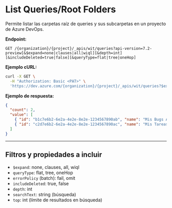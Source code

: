 # List Queries/Root Folders

Permite listar las carpetas raíz de queries y sus subcarpetas en un proyecto de Azure DevOps.

**Endpoint:**
```
GET /{organization}/{project}/_apis/wit/queries?api-version=7.2-preview[&$expand=none|clauses|all|wiql][&depth=int][&includeDeleted=true|false][&queryType=flat|tree|oneHop]
```

**Ejemplo cURL:**
```bash
curl -X GET \
  -H "Authorization: Basic <PAT>" \
  'https://dev.azure.com/{organization}/{project}/_apis/wit/queries?$expand=all&api-version=7.2-preview'
```

**Ejemplo de respuesta:**
```json
{
  "count": 2,
  "value": [
    { "id": "b1c7e6b2-6e2a-4e2e-8e2e-1234567890ab", "name": "Mis Bugs Abiertos", ... },
    { "id": "c2d7e6b2-6e2a-4e2e-8e2e-1234567890ac", "name": "Mis Tareas", ... }
  ]
}
```

---

## Filtros y propiedades a incluir

- `$expand`: none, clauses, all, wiql
- `queryType`: flat, tree, oneHop
- `errorPolicy` (batch): fail, omit
- `includeDeleted`: true, false
- `depth`: int
- `searchText`: string (búsqueda)
- `top`: int (límite de resultados en búsqueda)

